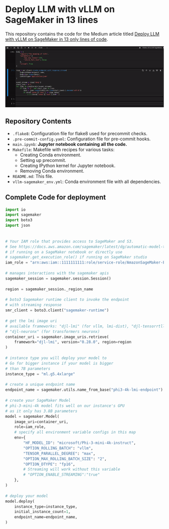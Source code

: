 # Deploy LLM with vLLM on SageMaker in 13 lines

This repository contains the code for the Medium article titled [Deploy LLM with vLLM on SageMaker in 13 only lines of code]([https://mrmaheshrajput.medium.com](https://mrmaheshrajput.medium.com/deploy-llm-with-vllm-on-sagemaker-in-only-13-lines-of-code-1601f780c0cf)).

![Demo](assets/img/streaming_output.gif)

## Repository Contents

- `.flake8`: Configuration file for flake8 used for precommit checks.
- `.pre-commit-config.yaml`: Configuration file for pre-commit hooks.
- `main.ipynb`: **Jupyter notebook containing all the code.**
- `Makefile`: Makefile with recipes for various tasks:
  - Creating Conda environment.
  - Setting up precommit.
  - Creating IPython kernel for Jupyter notebook.
  - Removing Conda environment.
- `README.md`: This file.
- `vllm-sagemaker_env.yml`: Conda environment file with all dependencies.

## Complete Code for deployment

```python
import io
import sagemaker
import boto3
import json


# Your IAM role that provides access to SageMaker and S3.
# See https://docs.aws.amazon.com/sagemaker/latest/dg/automatic-model-tuning-ex-role.html
# if running on a SageMaker notebook or directly use
# sagemaker.get_execution_role() if running on SageMaker studio
iam_role = "arn:aws:iam::1111111111:role/service-role/AmazonSageMaker-ExecutionRole-00000000T000000"

# manages interactions with the sagemaker apis
sagemaker_session = sagemaker.session.Session()

region = sagemaker_session._region_name

# boto3 Sagemaker runtime client to invoke the endpoint
# with streaming response
smr_client = boto3.client("sagemaker-runtime")

# get the lmi image uri
# available frameworks: "djl-lmi" (for vllm, lmi-dist), "djl-tensorrtllm" (for tensorrt-llm),
# "djl-neuronx" (for transformers neuronx)
container_uri = sagemaker.image_uris.retrieve(
    framework="djl-lmi", version="0.28.0", region=region
)

# instance type you will deploy your model to
# Go for bigger instance if your model is bigger
# than 7B parameters
instance_type = "ml.g5.4xlarge"

# create a unique endpoint name
endpoint_name = sagemaker.utils.name_from_base("phi3-4k-lmi-endpoint")

# create your SageMaker Model
# phi-3-mini-4k model fits well on our instance's GPU
# as it only has 3.8B parameters
model = sagemaker.Model(
    image_uri=container_uri,
    role=iam_role,
    # specify all environment variable configs in this map
    env={
        "HF_MODEL_ID": "microsoft/Phi-3-mini-4k-instruct",
        "OPTION_ROLLING_BATCH": "vllm",
        "TENSOR_PARALLEL_DEGREE": "max",
        "OPTION_MAX_ROLLING_BATCH_SIZE": "2",
        "OPTION_DTYPE": "fp16",
        # Streaming will work without this variable
        # "OPTION_ENABLE_STREAMING":"true"
    },
)

# deploy your model
model.deploy(
    instance_type=instance_type,
    initial_instance_count=1,
    endpoint_name=endpoint_name,
)
```
